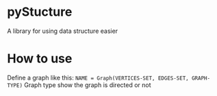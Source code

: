 # pyStucture
A library for using data structure easier
# How to use
Define a graph like this:
`NAME = Graph(VERTICES-SET, EDGES-SET, GRAPH-TYPE)`
Graph type show the graph is directed or not
